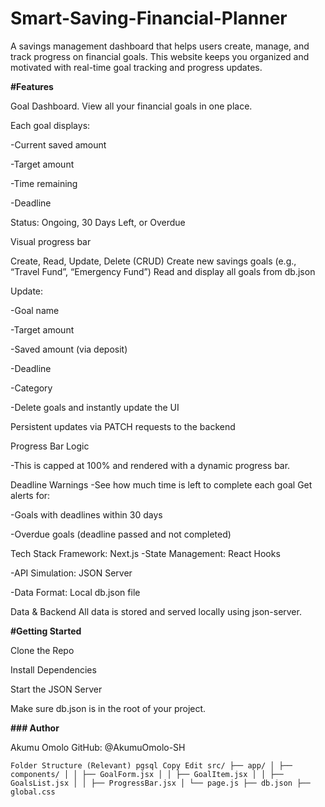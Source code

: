 # Smart-Saving-Financial-Planner

A savings management dashboard that helps users create, manage, and track progress on financial goals. This website keeps you organized and motivated with real-time goal tracking and progress updates.


**#Features**

Goal Dashboard. View all your financial goals in one place.

Each goal displays:

-Current saved amount

-Target amount

-Time remaining

-Deadline

Status: Ongoing, 30 Days Left, or Overdue

Visual progress bar

Create, Read, Update, Delete (CRUD) Create new savings goals (e.g., “Travel Fund”, “Emergency Fund”)
Read and display all goals from db.json

Update:

-Goal name

-Target amount

-Saved amount (via deposit)

-Deadline

-Category

-Delete goals and instantly update the UI

Persistent updates via PATCH requests to the backend

Progress Bar Logic

-This is capped at 100% and rendered with a dynamic progress bar.

Deadline Warnings -See how much time is left to complete each goal
Get alerts for:

-Goals with deadlines within 30 days

-Overdue goals (deadline passed and not completed)

Tech Stack Framework: Next.js
-State Management: React Hooks

-API Simulation: JSON Server


-Data Format: Local db.json file

Data & Backend All data is stored and served locally using json-server.


**#Getting Started**

Clone the Repo

Install Dependencies

Start the JSON Server

Make sure db.json is in the root of your project.

**### Author**

Akumu Omolo
GitHub: @AkumuOmolo-SH

```
Folder Structure (Relevant) pgsql Copy Edit src/ ├── app/ │ ├── components/ │ │ ├── GoalForm.jsx │ │ ├── GoalItem.jsx │ │ ├── GoalsList.jsx │ │ ├── ProgressBar.jsx │ └── page.js ├── db.json ├── global.css
```

